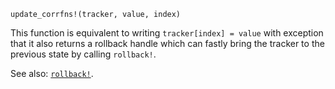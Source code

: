 ```
update_corrfns!(tracker, value, index)
```

This function is equivalent to writing `tracker[index] = value` with exception that it also returns a rollback handle which can fastly bring the tracker to the previous state by calling `rollback!`.

See also: [`rollback!`](@ref).
